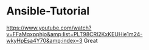 # Ansible-Tutorial
https://www.youtube.com/watch?v=FFaMqxpphjo&amp;list=PLT98CRl2KxKEUHie1m24-wkyHpEsa4Y70&amp;index=3
Great

